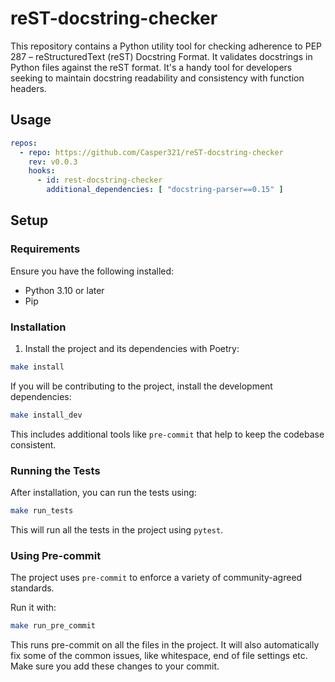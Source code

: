 # reST-docstring-checker

This repository contains a Python utility tool for checking adherence
 to PEP 287 – reStructuredText (reST) Docstring Format.
It validates docstrings in Python files against the reST format.
It's a handy tool for developers seeking to maintain docstring
 readability and consistency with function headers.

## Usage

```yaml
repos:
  - repo: https://github.com/Casper321/reST-docstring-checker
    rev: v0.0.3
    hooks:
      - id: rest-docstring-checker
        additional_dependencies: [ "docstring-parser==0.15" ]
```

## Setup

### Requirements

Ensure you have the following installed:

- Python 3.10 or later
- Pip

### Installation

1. Install the project and its dependencies with Poetry:

```bash
make install
```

If you will be contributing to the project, install the development dependencies:

```bash
make install_dev
```

This includes additional tools like `pre-commit` that help to keep the codebase consistent.

### Running the Tests

After installation, you can run the tests using:

```bash
make run_tests
```

This will run all the tests in the project using `pytest`.

### Using Pre-commit

The project uses `pre-commit` to enforce a variety of community-agreed standards.

Run it with:

```bash
make run_pre_commit
```

This runs pre-commit on all the files in the project. It will also automatically
fix some of the common issues, like whitespace, end of file settings etc.
Make sure you add these changes to your commit.
